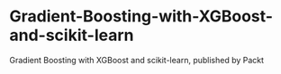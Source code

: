 # Gradient-Boosting-with-XGBoost-and-scikit-learn
Gradient Boosting with XGBoost and scikit-learn, published by Packt

